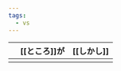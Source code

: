 ```yaml
---
tags:
  - vs
---
```

|     | [[ところ]]が | [[しかし]] |
| --- | -------- | ------- |
|     |          |         |
